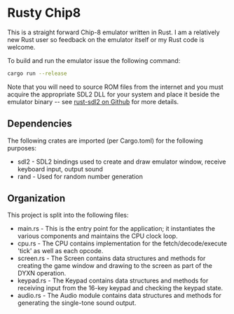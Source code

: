 # Rusty Chip8

This is a straight forward Chip-8 emulator written in Rust. I am a relatively new Rust user so feedback on the emulator itself or my Rust code is welcome.

To build and run the emulator issue the following command:

```bash
cargo run --release
```
Note that you will need to source ROM files from the internet and you must acquire the appropriate SDL2 DLL for your system and place it beside the emulator binary -- see  [rust-sdl2 on Github](https://github.com/Rust-SDL2/rust-sdl2) for more details.

## Dependencies
The following crates are imported (per Cargo.toml) for the following purposes:

* sdl2 - SDL2 bindings used to create and draw emulator window, receive keyboard input, output sound
* rand - Used for random number generation

## Organization
This project is split into the following files:

* main.rs - This is the entry point for the application; it instantiates the various components and maintains the CPU clock loop.
* cpu.rs - The CPU contains implementation for the fetch/decode/execute 'tick' as well as each opcode.
* screen.rs - The Screen contains data structures and methods for creating the game window and drawing to the screen as part of the DYXN operation.
* keypad.rs - The Keypad contains data structures and methods for receiving input from the 16-key keypad and checking the keypad state.
* audio.rs - The Audio module contains data structures and methods for generating the single-tone sound output.
